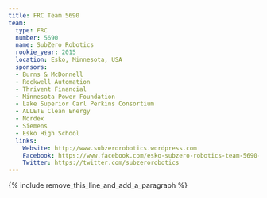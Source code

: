 ```yaml
---
title: FRC Team 5690
team:
  type: FRC
  number: 5690
  name: SubZero Robotics
  rookie_year: 2015
  location: Esko, Minnesota, USA
  sponsors:
  - Burns & McDonnell
  - Rockwell Automation
  - Thrivent Financial
  - Minnesota Power Foundation
  - Lake Superior Carl Perkins Consortium
  - ALLETE Clean Energy
  - Nordex
  - Siemens
  - Esko High School
  links:
    Website: http://www.subzerorobotics.wordpress.com
    Facebook: https://www.facebook.com/esko-subzero-robotics-team-5690-695407257248414
    Twitter: https://twitter.com/subzerorobotics
---
```


{% include remove_this_line_and_add_a_paragraph %}